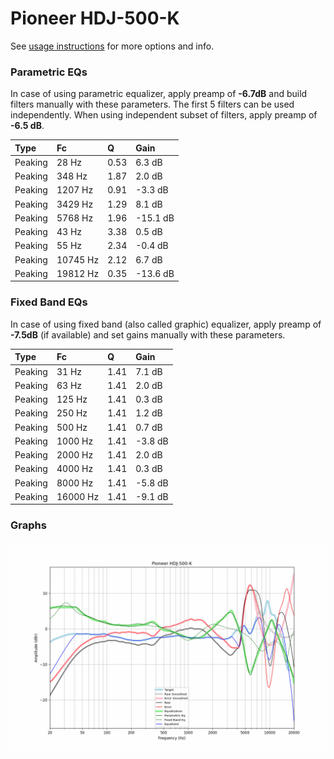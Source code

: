 # Pioneer HDJ-500-K
See [usage instructions](https://github.com/jaakkopasanen/AutoEq#usage) for more options and info.

### Parametric EQs
In case of using parametric equalizer, apply preamp of **-6.7dB** and build filters manually
with these parameters. The first 5 filters can be used independently.
When using independent subset of filters, apply preamp of **-6.5 dB**.

| Type    | Fc       |    Q | Gain     |
|:--------|:---------|:-----|:---------|
| Peaking | 28 Hz    | 0.53 | 6.3 dB   |
| Peaking | 348 Hz   | 1.87 | 2.0 dB   |
| Peaking | 1207 Hz  | 0.91 | -3.3 dB  |
| Peaking | 3429 Hz  | 1.29 | 8.1 dB   |
| Peaking | 5768 Hz  | 1.96 | -15.1 dB |
| Peaking | 43 Hz    | 3.38 | 0.5 dB   |
| Peaking | 55 Hz    | 2.34 | -0.4 dB  |
| Peaking | 10745 Hz | 2.12 | 6.7 dB   |
| Peaking | 19812 Hz | 0.35 | -13.6 dB |

### Fixed Band EQs
In case of using fixed band (also called graphic) equalizer, apply preamp of **-7.5dB**
(if available) and set gains manually with these parameters.

| Type    | Fc       |    Q | Gain    |
|:--------|:---------|:-----|:--------|
| Peaking | 31 Hz    | 1.41 | 7.1 dB  |
| Peaking | 63 Hz    | 1.41 | 2.0 dB  |
| Peaking | 125 Hz   | 1.41 | 0.3 dB  |
| Peaking | 250 Hz   | 1.41 | 1.2 dB  |
| Peaking | 500 Hz   | 1.41 | 0.7 dB  |
| Peaking | 1000 Hz  | 1.41 | -3.8 dB |
| Peaking | 2000 Hz  | 1.41 | 2.0 dB  |
| Peaking | 4000 Hz  | 1.41 | 0.3 dB  |
| Peaking | 8000 Hz  | 1.41 | -5.8 dB |
| Peaking | 16000 Hz | 1.41 | -9.1 dB |

### Graphs
![](./Pioneer%20HDJ-500-K.png)